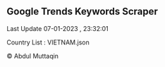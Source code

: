 

## Google Trends Keywords Scraper 
 
Last Update 07-01-2023 , 23:32:01

Country List :
VIETNAM.json



© Abdul Muttaqin 
